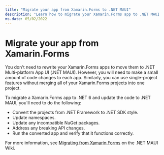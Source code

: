 ```yaml
---
title: "Migrate your app from Xamarin.Forms to .NET MAUI"
description: "Learn how to migrate your Xamarin.Forms app to .NET MAUI."
ms.date: 05/02/2022
---
```


# Migrate your app from Xamarin.Forms

You don't need to rewrite your Xamarin.Forms apps to move them to .NET Multi-platform App UI (.NET MAUI). However, you will need to make a small amount of code changes to each app. Similarly, you can use single-project features without merging all of your Xamarin.Forms projects into one project.

To migrate a Xamarin.Forms app to .NET 6 and update the code to .NET MAUI, you'll need to do the following:

- Convert the projects from .NET Framework to .NET SDK style.
- Update namespaces.
- Update any incompatible NuGet packages.
- Address any breaking API changes.
- Run the converted app and verify that it functions correctly.

For more information, see [Migrating from Xamarin.Forms](https://github.com/dotnet/maui/wiki/Migrating-from-Xamarin.Forms-(Preview)) on the .NET MAUI Wiki.
